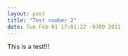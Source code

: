 ```yaml
--- 
layout: post
title: "Test number 2"
date: Tue Feb 01 17:01:22 -0700 2011
---
```


This is a test!!!